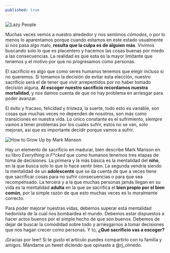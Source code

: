 ```yaml
---
published: true
---
```

![Lazy People]({{site.baseurl}}/images/lazy.png)


Muchas veces vemos a nuestro alrededor y nos sentimos _cómodos_, o por lo menos lo aparentamos porque cuando estamos en este estado usualmente si nos pasa algo malo, **resulta que la culpa es de alguien más**. Vivimos buscando solo lo que es placentero y hacemos las cosas buenas por miedo a las consecuencias. La realidad es que esta es la mayor limitante que tenemos y el motivo por que no progresamos como personas.

El sacrificio es algo que como seres humanos tenemos que elegir incluso si no queremos. Si tomamos la decisión de evitar esta elección, nuestro sacrificio será el de tener que vivir arrepentidos por no haber tomado decisión alguna. **Al escoger nuestro sacrificio recordamos nuestra mortalidad**, y nos damos cuenta de que no hay problema en arriesgar para poder avanzar.

El éxito y fracaso, felicidad y tristeza, la suerte, todo esto es variable, son cosas que muchas veces no dependen de nosotros, son más como transiciones en nuestra vida. Lo único constante es el sufrimiento, siempre vamos a tener problemas por los cuales sufrir, estos no se van, solo mejoran, así que es importante decidir porque vamos a sufrir.


![How to Grow Up by Mark Manson]({{site.baseurl}}/images/growup.png)


Hay un elemento de sacrificio en madurar, bien describe Mark Manson en su libro _Everything is F*cked_ que como humanos tenemos tres etapas de toma de decisiones. La primera y la más básica es la mentalidad del **niño**, en la que busca solo lo que lo hace sentir bien. La segunda vendría siendo la mentalidad de un **adolescente** que se da cuenta de que a veces tiene que sacrificar cosas para no sufrir consecuencias o para que sea recompensado. La tercera y a la que muchas personas jamás llegan en su vida es la mentalidad **adulta** en la que se sacrifica el **bien propio por el bien común**, por la simple razón de que esto muchas veces es lo moralmente correcto.

Para poder mejorar nuestras vidas, debemos superar esta mentalidad hedonista de la cual nos bombardea el mundo. Debemos estar dispuestos a hacer actos buenos por el simple hecho de que son buenos. Debemos de dejar de buscar la comodidad sobre todo y arriesgarnos a tomar decisiones que nos hagan crecer como personas. Y tú, **¿Qué sacrificio vas a escoger?**

¡Gracias por leer! Si te gusto el artículo puedes compartirlo con tu familia y amigos. Mándame un tweet diciendo que opinaste a @rj_olmedo.
